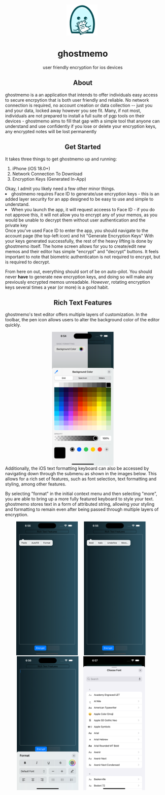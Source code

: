 <html>
  <div class="title" align="center">
    <img src="ghostmemo_logo_alpha.png" width="100" height="100" /> 
    <h1>ghostmemo</h1>
    <p>user friendly encryption for ios devices</p>
  </div>
  <div class="about">
    <h2 align="center">About</h2>
    <p textAlign="leading">
      	ghostmemo is a an application that intends to offer individuals easy access to secure encrpytion that is both user friendly and reliable. 
				No network connection is required, no account creation or data collection -- just you and your data, locked away however you see fit.
        Many, if not most, individuals are not prepared to install a full suite of pgp tools on their devices - ghostmemo aims to fill that gap with a               simple tool that anyone can understand and use confidently
				if you lose or delete your encryption keys, any encrypted notes will be lost permanently
    </p>
  </div>
  <div class="quickstart">
    <h2 align="center">Get Started</h2>
    <p align="leading">
      It takes three things to get ghostmemo up and running:
      <ol>
        <li>iPhone (iOS 18.0+)</li>
        <li>Network Connection To Download</li>
        <li>Encryption Keys (Generated In-App)</li>
      </ol>
    Okay, I admit you likely need a few other minor things. 
    <li>ghostmemo requires Face ID to generate/use encryption keys - this is an added layer security for an app designed to be easy to use and simple to understand.</li>
    <li>When you launch the app, it will request acceess to Face ID - if you do not approve this, it will not allow you to encrypt any of your memos, as 	you would be unable to decrypt them without user authentication and the private key</li>
	Once you've used Face ID to enter the app, you should navigate to the account page (the top-left icon) and hit "Generate Encryption Keys"
	With your keys generated successfully, the rest of the heavy lifting is done by ghostmemo itself. The home screen allows for you to create/edit 	new memos and their editor has simple "encrypt" and "decrypt" buttons. It feels important to note that biometric authenticaton is not required to 	encrypt, but is required to decrypt. 
	  
From here on out, everything should sort of be on auto-pilot. You should never <b>have</b> to generate new encryption keys, and doing so will make 	any previously encrypted memos unreadable. <em>However</em>, rotating encryption keys several times a year (or more) is a good habit.
    </p>
  </div>
  <div class="styleguide">
    <h2 align="center">Rich Text Features</h2>
    <p>
      ghostmemo's text editor offers multiple layers of customization. In the toolbar, the pen icon allows users to alter the background color of the editor quickly. 
	  <div align="center">
		<img src="bgColor.png" width="200" align="center"/> 
	  </div>
Additionally, the iOS text formatting keyboard can also be accessed by navigating down through the submenu as shown in the images below. This allows for a rich set of features, such as font selection, text formatting and styling, among other features. 
	  
By selecting "format" in the initial context menu and then selecting "more", you are able to bring up a more fully featured keyboard to style your text. ghostmemo stores text in a form of attributed string, allowing your styling and formatting to remain even after being passed through multiple layers of encryption. 
<div class="imageDiv" align="center" >
 <img src="1contextMenu.png" width="200" /> &nbsp;&nbsp;&nbsp;
 <img src="2submenu.png" width="200" />&nbsp;&nbsp;&nbsp;
 <img src="3formatKeyboard.png" width="200" />&nbsp;&nbsp;&nbsp;
 <img src="4fontSelection.png" width="200" />&nbsp;&nbsp;&nbsp;

</div>
    </p>
  </div>
</html>
